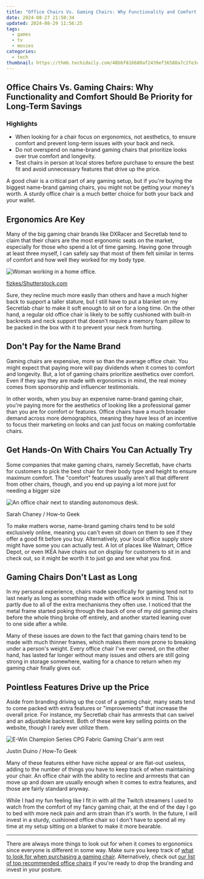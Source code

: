 ```yaml
---
title: "Office Chairs Vs. Gaming Chairs: Why Functionality and Comfort Should Be Priority for Long-Term Savings"
date: 2024-08-27 21:50:34
updated: 2024-08-29 11:56:25
tags:
  - games
  - tv
  - movies
categories:
  - tech
thumbnail: https://thmb.techidaily.com/48bbf816680af2439ef36580a7c2fe3c4155339daebaab90b2926193e2ffe8d4.png
---
```


## Office Chairs Vs. Gaming Chairs: Why Functionality and Comfort Should Be Priority for Long-Term Savings

### Highlights

* When looking for a chair focus on ergonomics, not aesthetics, to ensure comfort and prevent long-term issues with your back and neck.
* Do not overspend on name-brand gaming chairs that prioritize looks over true comfort and longevity.
* Test chairs in person at local stores before purchase to ensure the best fit and avoid unnecessary features that drive up the price.

 A good chair is a critical part of any gaming setup, but if you're buying the biggest name-brand gaming chairs, you might not be getting your money's worth. A sturdy office chair is a much better choice for both your back and your wallet.

##  Ergonomics Are Key

 Many of the big gaming chair brands like DXRacer and Secretlab tend to claim that their chairs are the most ergonomic seats on the market, especially for those who spend a lot of time gaming. Having gone through at least three myself, I can safely say that most of them felt similar in terms of comfort and how well they worked for my body type.

![Woman working in a home office.](https://static1.howtogeekimages.com/wordpress/wp-content/uploads/2022/09/482a9bbb.jpg) 

[fizkes/Shutterstock.com](https://www.shutterstock.com/image-photo/concentrated-young-indian-ethnicity-woman-sitting-2082214948)

 Sure, they recline much more easily than others and have a much higher back to support a taller stature, but I still have to put a blanket on my Secretlab chair to make it soft enough to sit on for a long time. On the other hand, a regular old office chair is likely to be softly cushioned with built-in backrests and neck support that doesn't require a memory foam pillow to be packed in the box with it to prevent your neck from hurting.

##  Don't Pay for the Name Brand

 Gaming chairs are expensive, more so than the average office chair. You might expect that paying more will pay dividends when it comes to comfort and longevity. But, a lot of gaming chairs prioritize aesthetics over comfort. Even if they say they are made with ergonomics in mind, the real money comes from sponsorship and influencer testimonials.

 In other words, when you buy an expensive name-brand gaming chair, you're paying more for the aesthetics of looking like a professional gamer than you are for comfort or features. Office chairs have a much broader demand across more demographics, meaning they have less of an incentive to focus their marketing on looks and can just focus on making comfortable chairs.

##  Get Hands-On With Chairs You Can Actually Try

 Some companies that make gaming chairs, namely Secretlab, have charts for customers to pick the best chair for their body type and height to ensure maximum comfort. The "comfort" features usually aren't all that different from other chairs, though, and you end up paying a lot more just for needing a bigger size

![An office chair next to standing autonomous desk.](https://static1.howtogeekimages.com/wordpress/wp-content/uploads/2023/05/eba37260.jpg) 

Sarah Chaney / How-to Geek

 To make matters worse, name-brand gaming chairs tend to be sold exclusively online, meaning you can't even sit down on them to see if they offer a good fit before you buy. Alternatively, your local office supply store might have some you can actually test. A lot of places like Walmart, Office Depot, or even IKEA have chairs out on display for customers to sit in and check out, so it might be worth it to just go and see what you find.

##  Gaming Chairs Don't Last as Long

 In my personal experience, chairs made specifically for gaming tend not to last nearly as long as something made with office work in mind. This is partly due to all of the extra mechanisms they often use. I noticed that the metal frame started poking through the back of one of my old gaming chairs before the whole thing broke off entirely, and another started leaning over to one side after a while.

 Many of these issues are down to the fact that gaming chairs tend to be made with much thinner frames, which makes them more prone to breaking under a person's weight. Every office chair I've ever owned, on the other hand, has lasted far longer without many issues and others are still going strong in storage somewhere, waiting for a chance to return when my gaming chair finally gives out.

##  Pointless Features Drive up the Price

 Aside from branding driving up the cost of a gaming chair, many seats tend to come packed with extra features or "improvements" that increase the overall price. For instance, my Secretlab chair has armrests that can swivel and an adjustable backrest. Both of these were key selling points on the website, though I rarely ever utilize them.

![E-Win Champion Series CPG Fabric Gaming Chair's arm rest](https://static1.howtogeekimages.com/wordpress/wp-content/uploads/2023/03/E-Win-Champion-Series-CPG-Fabric-Gaming-Chairs-arm-rest.jpg) 

Justin Duino / How-To Geek

 Many of these features either have niche appeal or are flat-out useless, adding to the number of things you have to keep track of when maintaining your chair. An office chair with the ability to recline and armrests that can move up and down are usually enough when it comes to extra features, and those are fairly standard anyway.

 While I had my fun feeling like I fit in with all the Twitch streamers I used to watch from the comfort of my fancy gaming chair, at the end of the day I go to bed with more neck pain and arm strain than it's worth. In the future, I will invest in a sturdy, cushioned office chair so I don't have to spend all my time at my setup sitting on a blanket to make it more bearable.

---

 There are always more things to look out for when it comes to ergonomics since everyone is different in some way. Make sure you keep track of [what to look for when purchasing a gaming chair](https://phone-solutions.techidaily.com/in-2024-is-pgsharp-legal-when-you-are-playing-pokemon-on-realme-12-proplus-5g-drfone-by-drfone-virtual-android/). Alternatively, check out [our list of top recommended office chairs](https://snapchat-videos.techidaily.com/updated-2024-approved-peeling-back-layers-the-hidden-meanings-of-everyday-emojis/) if you're ready to drop the branding and invest in your posture.

<ins class="adsbygoogle"
     style="display:block"
     data-ad-format="autorelaxed"
     data-ad-client="ca-pub-7571918770474297"
     data-ad-slot="1223367746"></ins>



<ins class="adsbygoogle"
     style="display:block"
     data-ad-client="ca-pub-7571918770474297"
     data-ad-slot="8358498916"
     data-ad-format="auto"
     data-full-width-responsive="true"></ins>
